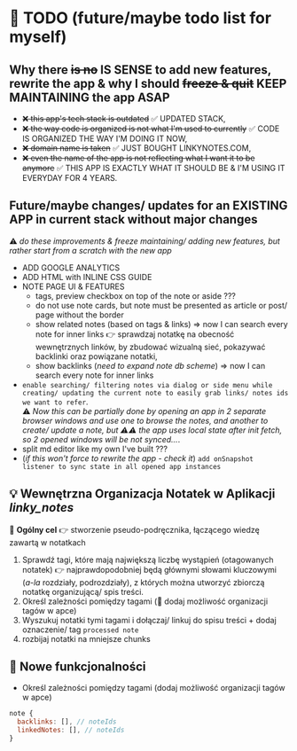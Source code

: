 # 🚀 TODO (future/maybe todo list for myself)

## Why there ~~is no~~ IS SENSE to add new features, rewrite the app & why I should ~~freeze & quit~~ KEEP MAINTAINING the app ASAP

- ~~❌ this app's tech stack is outdated~~ ✅ UPDATED STACK,
- ~~❌ the way code is organized is not what I'm used to currently~~ ✅ CODE IS ORGANIZED THE WAY I'M DOING IT NOW,
- ~~❌ domain name is taken~~ ✅ JUST BOUGHT LINKYNOTES.COM,
- ~~❌ even the name of the app is not reflecting what I want it to be anymore~~ ✅ THIS APP IS EXACTLY WHAT IT SHOULD BE & I'M USING IT EVERYDAY FOR 4 YEARS.

## Future/maybe changes/ updates for an EXISTING APP in current stack without major changes

⚠️ *do these improvements & freeze maintaining/ adding new features, but rather start from a scratch with the new app*

- ADD GOOGLE ANALYTICS
- ADD HTML with INLINE CSS GUIDE
- NOTE PAGE UI & FEATURES
  - tags, preview checkbox on top of the note or aside ???
  - do not use note cards, but note must be presented as article or post/ page without the border
  - show related notes (based on tags & links) => now I can search every note for inner links 👉 sprawdzaj notatkę na obecność wewnętrznych linków, by zbudować wizualną sieć, pokazywać backlinki oraz powiązane notatki,
  - show backlinks (*need to expand note db scheme*) => now I can search every note for inner links
- `enable searching/ filtering notes via dialog or side menu while creating/ updating the current note to easily grab links/ notes ids we want to refer`.
<br>⚠️ *Now this can be partially done by opening an app in 2 separate browser windows and use one to browse the notes, and another to create/ update a note, but ⚠️⚠️ the app uses local state after init fetch, so 2 opened windows will be not synced...*.
- split md editor like my own I've built ???
- (*if this won't force to rewrite the app - check it*) `add onSnapshot listener to sync state in all opened app instances`

## 💡 Wewnętrzna Organizacja Notatek w Aplikacji *linky_notes*

🎯 **Ogólny cel** 👉 stworzenie pseudo-podręcznika, łączącego wiedzę zawartą w notatkach

1. Sprawdź tagi, które mają największą liczbę wystąpień (otagowanych notatek) 👉 najprawdopodobniej będą głównymi słowami kluczowymi (*a-la* rozdziały, podrozdziały), z których można utworzyć zbiorczą notatkę organizującą/ spis treści.
1. Określ zależności pomiędzy tagami (🚀 dodaj możliwość organizacji tagów w apce)
1. Wyszukuj notatki tymi tagami i dołączaj/ linkuj do spisu treści + dodaj oznaczenie/ tag `processed note`
1. rozbijaj notatki na mniejsze chunks

## 🚀 Nowe funkcjonalności

- Określ zależności pomiędzy tagami (dodaj możliwość organizacji tagów w apce)

```js
note {
  backlinks: [], // noteIds
  linkedNotes: [], // noteIds
}
```
